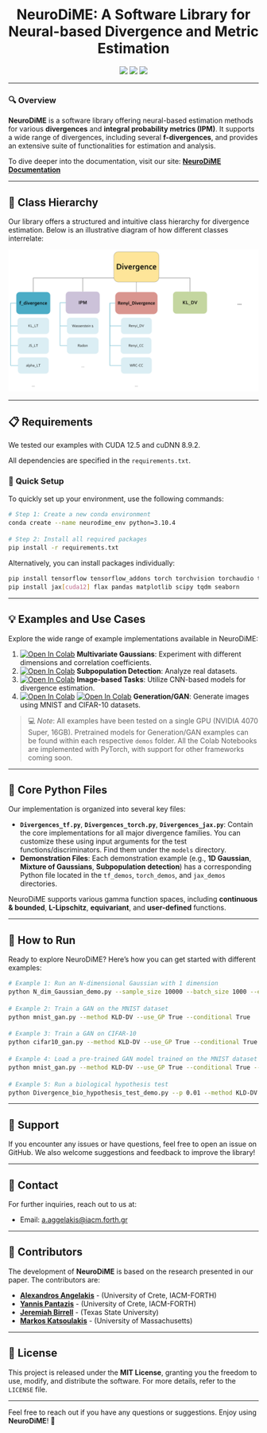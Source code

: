 <div align="center">
  
# **NeuroDiME**: A Software Library for Neural-based Divergence and Metric Estimation

<img src="https://img.shields.io/badge/Python-3.10-306998">
<img src="https://img.shields.io/badge/Conda-4.12.0-44903d">
<img src="https://img.shields.io/badge/License-MIT-yellow">
</div>

---

### 🔍 **Overview**
**NeuroDiME** is a software library offering neural-based estimation methods for various **divergences** and **integral probability metrics (IPM)**. It supports a wide range of divergences, including several **f-divergences**, and provides an extensive suite of functionalities for estimation and analysis. 

To dive deeper into the documentation, visit our site: [**NeuroDiME Documentation**](https://neurodime.readthedocs.io/en/latest/index.html)

---

## 🌳 **Class Hierarchy**

Our library offers a structured and intuitive class hierarchy for divergence estimation. Below is an illustrative diagram of how different classes interrelate:

![Class Hierarchy](images/class_hierarchy_2.png)

---

## 📋 **Requirements**
We tested our examples with CUDA 12.5 and cuDNN 8.9.2.

All dependencies are specified in the `requirements.txt`. 

### 🔧 **Quick Setup**
To quickly set up your environment, use the following commands:

```bash
# Step 1: Create a new conda environment
conda create --name neurodime_env python=3.10.4

# Step 2: Install all required packages
pip install -r requirements.txt
```

Alternatively, you can install packages individually:
```bash
pip install tensorflow tensorflow_addons torch torchvision torchaudio torchinfo torchmetrics torch-fidelity
pip install jax[cuda12] flax pandas matplotlib scipy tqdm seaborn
```

---

## 💡 **Examples and Use Cases**

Explore the wide range of example implementations available in NeuroDiME:

1. [![Open In Colab](https://colab.research.google.com/assets/colab-badge.svg)](https://colab.research.google.com/drive/11jeQs149iXYmBRM-O0S5fvMkwkj8m1Tv?usp=sharing) **Multivariate Gaussians**: Experiment with different dimensions and correlation coefficients.
2. [![Open In Colab](https://colab.research.google.com/assets/colab-badge.svg)](https://colab.research.google.com/drive/16rC99fr34160PwNfS1b40OYQEllhVmK5?usp=sharing) **Subpopulation Detection**: Analyze real datasets.
3. [![Open In Colab](https://colab.research.google.com/assets/colab-badge.svg)](https://colab.research.google.com/drive/10_jN8qfONkYwZmshocqlwgpNtscB3E5k?usp=sharing) **Image-based Tasks**: Utilize CNN-based models for divergence estimation.
4. [![Open In Colab](https://colab.research.google.com/assets/colab-badge.svg)](https://colab.research.google.com/drive/1BUOWmrtpaEtNsaqRYLmQTSSMZn-iZAke?usp=sharing) [![Open In Colab](https://colab.research.google.com/assets/colab-badge.svg)](https://colab.research.google.com/drive/1SX5SOAYWKGUBP_BR-vM6XdX8zssXsUDq?usp=sharing) **Generation/GAN**: Generate images using MNIST and CIFAR-10 datasets.

> 💻 *Note*: All examples have been tested on a single GPU (NVIDIA 4070 Super, 16GB). Pretrained models for Generation/GAN examples can be found within each respective `demos` folder. All the Colab Notebooks are implemented with PyTorch, with support for other frameworks coming soon.

---

## 📂 **Core Python Files**

Our implementation is organized into several key files:

- **`Divergences_tf.py`**, **`Divergences_torch.py`**, **`Divergences_jax.py`**: Contain the core implementations for all major divergence families. You can customize these using input arguments for the test functions/discriminators. Find them under the `models` directory.
- **Demonstration Files**: Each demonstration example (e.g., **1D Gaussian**, **Mixture of Gaussians**, **Subpopulation detection**) has a corresponding Python file located in the `tf_demos`, `torch_demos`, and `jax_demos` directories.

NeuroDiME supports various gamma function spaces, including **continuous & bounded**, **L-Lipschitz**, **equivariant**, and **user-defined** functions.

---

## 🚀 **How to Run**

Ready to explore NeuroDiME? Here’s how you can get started with different examples:

```bash
# Example 1: Run an N-dimensional Gaussian with 1 dimension
python N_dim_Gaussian_demo.py --sample_size 10000 --batch_size 1000 --epochs 200 --method KLD-DV --use_GP True --dimension 1

# Example 2: Train a GAN on the MNIST dataset
python mnist_gan.py --method KLD-DV --use_GP True --conditional True

# Example 3: Train a GAN on CIFAR-10
python cifar10_gan.py --method KLD-DV --use_GP True --conditional True

# Example 4: Load a pre-trained GAN model trained on the MNIST dataset
python mnist_gan.py --method KLD-DV --use_GP True --conditional True --load_model True

# Example 5: Run a biological hypothesis test
python Divergence_bio_hypothesis_test_demo.py --p 0.01 --method KLD-DV 
```

---

## 💬 **Support**

If you encounter any issues or have questions, feel free to open an issue on GitHub. We also welcome suggestions and feedback to improve the library!

---

## 📧 **Contact**

For further inquiries, reach out to us at:

- Email: [a.aggelakis@iacm.forth.gr](a.aggelakis@iacm.forth.gr)

---

## 👥 **Contributors**

The development of **NeuroDiME** is based on the research presented in our paper. The contributors are:

- [**Alexandros Angelakis**](https://aangelakis.github.io/) - (University of Crete, IACM-FORTH)
- [**Yannis Pantazis**](https://sites.google.com/site/yannispantazis/) - (University of Crete, IACM-FORTH)
- [**Jeremiah Birrell**](https://scholar.google.co.uk/citations?user=R60hJGUAAAAJ&hl=en) - (Texas State University)
- [**Markos Katsoulakis**](https://scholar.google.com/citations?user=2PpEwFQAAAAJ&hl=el) - (University of Massachusetts)

---

## 📄 **License**

This project is released under the **MIT License**, granting you the freedom to use, modify, and distribute the software. For more details, refer to the `LICENSE` file.

---

Feel free to reach out if you have any questions or suggestions. Enjoy using **NeuroDiME**! 🎉
